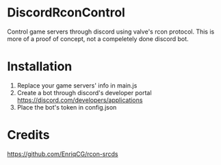 # DiscordRconControl
Control game servers through discord using valve's rcon protocol.
This is more of a proof of concept, not a compeletely done discord bot.

# Installation
1. Replace your game servers' info in main.js
2. Create a bot through discord's developer portal https://discord.com/developers/applications
3. Place the bot's token in config.json

# Credits
https://github.com/EnriqCG/rcon-srcds
